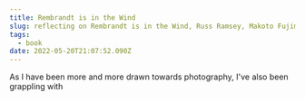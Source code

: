 ```yaml
---
title: Rembrandt is in the Wind
slug: reflecting on Rembrandt is in the Wind, Russ Ramsey, Makoto Fujimura
tags:
  - book
date: 2022-05-20T21:07:52.090Z
---
```

As I have been more and more drawn towards photography, I've also been grappling with